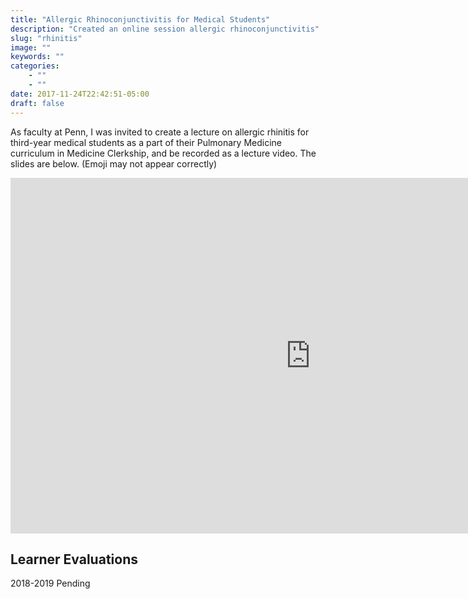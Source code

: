 ```yaml
---
title: "Allergic Rhinoconjunctivitis for Medical Students"
description: "Created an online session allergic rhinoconjunctivitis"
slug: "rhinitis"
image: ""
keywords: ""
categories:
    - ""
    - ""
date: 2017-11-24T22:42:51-05:00
draft: false
---
```



As faculty at Penn, I was invited to create a lecture on allergic rhinitis for third-year medical students as a part of their Pulmonary Medicine curriculum in Medicine Clerkship, and be recorded as a lecture video.
The slides are below. (Emoji may not appear correctly)

<iframe src="https://docs.google.com/presentation/d/e/2PACX-1vTj0SaCftyJYq1NQumMpKtvo3rlzdfH8Hw53zQaRvLOKL93z7ghrMN4m__p4QA3JyYpfAFzU0tlpDJ6/embed?start=false&loop=false&delayms=3000" frameborder="0" width="960" height="569" allowfullscreen="true" mozallowfullscreen="true" webkitallowfullscreen="true"></iframe>

## Learner Evaluations
2018-2019
Pending
